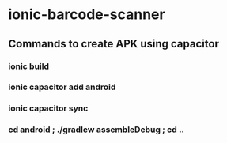 # ionic-barcode-scanner

## Commands to create APK using capacitor
 ### ionic build
 ### ionic capacitor add android
 ### ionic capacitor sync
 ### cd android ; ./gradlew assembleDebug ; cd ..
